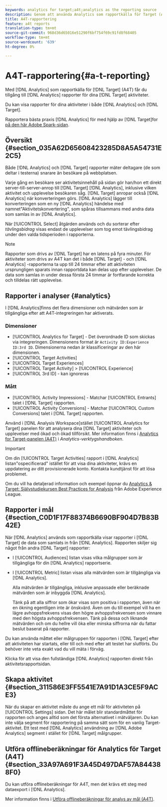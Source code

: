 ```yaml
---
keywords: analytics for target;a4t;analytics as the reporting source
description: Genom att använda Analytics som rapportkälla för Target (A4T) får ni tillgång till analysrapporter för era Target-aktiviteter.
title: A4T-rapportering
feature: a4t reports
translation-type: tm+mt
source-git-commit: 968d36d65016e51290f6bf754f69c91fd8f68405
workflow-type: tm+mt
source-wordcount: '639'
ht-degree: 0%

---
```



# A4T-rapportering{#a-t-reporting}

Med [!DNL Analytics] som rapportkälla för [!DNL Target] (A4T) får du tillgång till [!DNL Analytics] rapporter för dina [!DNL Target] aktiviteter.

Du kan visa rapporter för dina aktiviteter i både [!DNL Analytics] och [!DNL Target].

Rapportera bästa praxis [!DNL Analytics] för med hjälp av [!DNL Target]for [på den här Adobe Spark-sidan](https://spark.adobe.com/page/Lo3Spm4oBOvwF/).

## Översikt {#section_035A62D65608423285D8A5A54731E2C5}

Både [!DNL Analytics] och [!DNL Target] rapporter mäter deltagare (de som deltar i testerna) snarare än besökare på webbplatsen.

Varje gång en besökare ser aktivitetsinnehåll på sidan gör han/hon ett direkt server-till-server-anrop till [!DNL Target] [!DNL Analytics], inklusive vilken aktivitet och upplevelse besökaren såg. [!DNL Target] anropar också [!DNL Analytics] när konverteringen görs. [!DNL Analytics] lägger till konverteringen som en ny [!DNL Analytics] händelse med namnet&quot;Aktivitetskonvertering&quot;, som spåras tillsammans med andra data som samlas in av [!DNL Analytics].

När [!UICONTROL Select] åtgärden används och du sorterar efter *tävlingsbidrag* visas endast de upplevelser som tog emot tävlingsbidrag under den valda tidsperioden i rapporterna.

>[!NOTE]
>
>Rapporter som drivs av [!DNL Target] har en latens på fyra minuter. För aktiviteter som drivs av A4T kan det i både [!DNL Target] - och [!DNL Analytics] -rapporterna ta upp till 24 timmar efter att aktiviteten ursprungligen sparats innan rapportdata kan delas upp efter upplevelser. De data som samlas in under dessa första 24 timmar är fortfarande korrekta och tilldelas rätt upplevelse.

## Rapporter i analyser {#analytics}

I [!DNL Analytics]finns det flera dimensioner och mätvärden som är tillgängliga efter att A4T-integreringen har aktiverats.

### Dimensioner

* [!UICONTROL Analytics for Target] - Det överordnade ID som skickas via integreringen. Dimensionens format är `Activity ID:Experience ID:3rd ID`. Dimensionerna nedan är klassificeringar av den här dimensionen.
* [!UICONTROL Target Activities]
* [!UICONTROL Target Experiences]
* [!UICONTROL Target Activity] > [!UICONTROL Experience]
* [!UICONTROL 3rd ID] - kan ignoreras

### Mått

* [!UICONTROL Activity Impressions] - Matchar [!UICONTROL Entrants] talet i [!DNL Target] rapporten.
* [!UICONTROL Activity Conversions] - Matchar [!UICONTROL Custom Conversions] talet i [!DNL Target] rapporten.

Använd i [!DNL Analysis Workspace]stället [!UICONTROL Analytics for Target] panelen för att analysera dina [!DNL Target] aktiviteter och upplevelser med ökad och ökad tillförsikt. Mer information finns i [Analytics for Target-panelen (A4T)](https://experienceleague.adobe.com/docs/analytics/analyze/analysis-workspace/panels/a4t-panel.html) i *Analytics-verktygshandboken*.

>[!IMPORTANT]
>
>Om din [!UICONTROL Target Activities] rapport i [!DNL Analytics] listan&quot;ospecificerad&quot; istället för att visa dina aktiviteter, krävs en uppdatering av ditt provisionerade konto. Kontakta kundtjänst för att lösa problemet.

Om du vill ha detaljerad information och exempel öppnar du [Analytics &amp; Target: Självstudiekursen Best Practices for Analysis](https://spark.adobe.com/page/Lo3Spm4oBOvwF/) från Adobe Experience League.

## Rapporter i mål {#section_C0D1F17F88374B6690BF904D7B83B42E}

När [!DNL Analytics] används som rapportkälla visar rapporter i [!DNL Target] de data som samlats in från [!DNL Analytics]. Rapporten skiljer sig något från andra [!DNL Target] rapporter:

* I [!UICONTROL Audiences] listan visas vilka målgrupper som är tillgängliga för din [!DNL Analytics] rapportserie.
* I [!UICONTROL Metric] listan visas alla mätvärden som är tillgängliga via [!DNL Analytics].

   Alla mätvärden är tillgängliga, inklusive anpassade eller beräknade mätvärden som är inbyggda [!DNL Analytics].

   Tänk på att alla siffror som ökar visas som positiva i rapporten, även när en ökning egentligen inte är önskvärd. Även om du till exempel vill ha en lägre avhoppsfrekvens visas den högre avhoppsfrekvensen som vinnare med den högsta avhoppsfrekvensen. Tänk på dessa och liknande mätvärden och om du hellre vill öka eller minska siffrorna när du fattar beslut baserat på rapporter.

Du kan använda måttet eller målgruppen för rapporten i [!DNL Target] efter att aktiviteten har startats, eller till och med efter att testet har slutförts. Du behöver inte veta exakt vad du vill mäta i förväg.

Klicka för att visa den fullständiga [!DNL Analytics] rapporten direkt från aktivitetsrapportsidan.

## Skapa aktivitet {#section_311586E3FF5541E7A91D1A3CE5F9ACE3}

När du skapar en aktivitet måste du ange ett mål för aktiviteten på [!UICONTROL Settings] sidan. Det här målet blir standardmåttet för rapporten och anges alltid som det första alternativet i mätväljaren. Du kan inte välja segment för rapportering på samma sätt som för en vanlig Target-aktivitet. Ett test med [!DNL Analytics] användning av [!DNL Adobe Analytics] segment i stället för [!DNL Target] målgrupper.

## Utföra offlineberäkningar för Analytics för Target (A4T) {#section_33A97A691F3A45D497DAF57A844388F0}

Du kan utföra offlineberäkningar för A4T, men det krävs ett steg med dataexport i [!DNL Analytics].

Mer information finns i [Utföra offlineberäkningar för analys av mål (A4T)](/help/c-reports/conversion-rate.md#concept_0D0002A1EBDF420E9C50E2A46F36629B).
